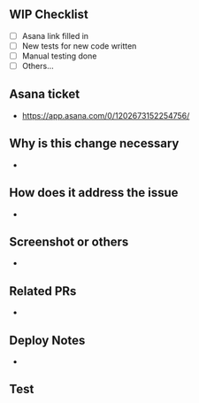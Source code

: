 ## WIP Checklist

- [ ] Asana link filled in
- [ ] New tests for new code written
- [ ] Manual testing done
- [ ] Others...

## Asana ticket

- https://app.asana.com/0/1202673152254756/

## Why is this change necessary

-

## How does it address the issue

-

## Screenshot or others

-

## Related PRs

-

## Deploy Notes

-

## Test

